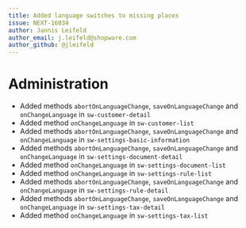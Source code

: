 ```yaml
---
title: Added language switches to missing places
issue: NEXT-16034
author: Jannis Leifeld
author_email: j.leifeld@shopware.com
author_github: @jleifeld
---
```

# Administration
* Added methods `abortOnLanguageChange`, `saveOnLanguageChange` and `onChangeLanguage` in `sw-customer-detail`
* Added method `onChangeLanguage` in `sw-customer-list`
* Added methods `abortOnLanguageChange`, `saveOnLanguageChange` and `onChangeLanguage` in `sw-settings-basic-information`
* Added methods `abortOnLanguageChange`, `saveOnLanguageChange` and `onChangeLanguage` in `sw-settings-document-detail`
* Added method `onChangeLanguage` in `sw-settings-document-list`
* Added method `onChangeLanguage` in `sw-settings-rule-list`
* Added methods `abortOnLanguageChange`, `saveOnLanguageChange` and `onChangeLanguage` in `sw-settings-rule-detail`
* Added methods `abortOnLanguageChange`, `saveOnLanguageChange` and `onChangeLanguage` in `sw-settings-tax-detail`
* Added method `onChangeLanguage` in `sw-settings-tax-list`
